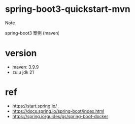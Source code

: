 # spring-boot3-quickstart-mvn

>[!NOTE]
> spring-boot3 案例 (maven)


# version

- maven: 3.9.9
- zulu jdk 21


# ref

- https://start.spring.io/
- https://docs.spring.io/spring-boot/index.html
- https://spring.io/guides/gs/spring-boot-docker
